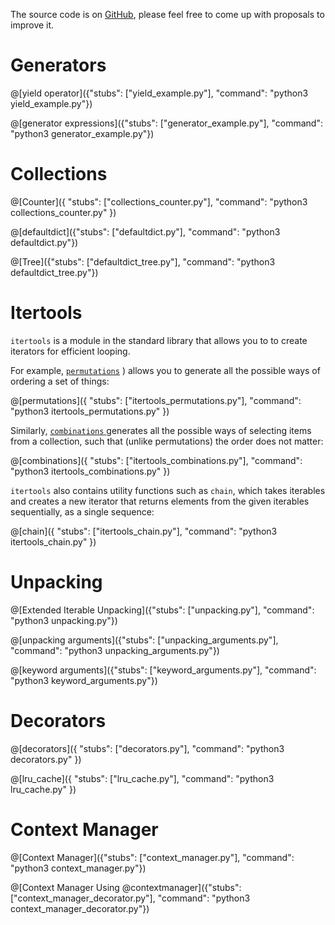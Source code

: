 The source code is on [GitHub](https://github.com/CodinGame/python-template), please feel free to come up with proposals to improve it.

# Generators

@[yield operator]({"stubs": ["yield_example.py"], "command": "python3 yield_example.py"})

@[generator expressions]({"stubs": ["generator_example.py"], "command": "python3 generator_example.py"})

# Collections

@[Counter]({ "stubs": ["collections_counter.py"], "command": "python3 collections_counter.py" })

@[defaultdict]({"stubs": ["defaultdict.py"], "command": "python3 defaultdict.py"})

@[Tree]({"stubs": ["defaultdict_tree.py"], "command": "python3 defaultdict_tree.py"})

# Itertools

`itertools` is a module in the standard library that allows you to to create iterators for efficient looping.

For example, [`permutations`](https://docs.python.org/3/library/itertools.html#itertools.permutations) ) allows you to generate all the possible ways of ordering a set of things:

@[permutations]({ "stubs": ["itertools_permutations.py"], "command": "python3 itertools_permutations.py" })

Similarly, [`combinations` ](https://docs.python.org/3/library/itertools.html#itertools.combinations) generates all the possible ways of selecting items from a collection, such that (unlike permutations) the order does not matter:

@[combinations]({ "stubs": ["itertools_combinations.py"], "command": "python3 itertools_combinations.py" })

`itertools` also contains utility functions such as `chain`, which takes iterables and creates a new iterator that returns elements from the given iterables sequentially, as a single sequence:

@[chain]({ "stubs": ["itertools_chain.py"], "command": "python3 itertools_chain.py" })

# Unpacking

@[Extended Iterable Unpacking]({"stubs": ["unpacking.py"], "command": "python3 unpacking.py"})

@[unpacking arguments]({"stubs": ["unpacking_arguments.py"], "command": "python3 unpacking_arguments.py"})

@[keyword arguments]({"stubs": ["keyword_arguments.py"], "command": "python3 keyword_arguments.py"})

# Decorators

@[decorators]({ "stubs": ["decorators.py"], "command": "python3 decorators.py" })

@[lru_cache]({ "stubs": ["lru_cache.py"], "command": "python3 lru_cache.py" })

# Context Manager

@[Context Manager]({"stubs": ["context_manager.py"], "command": "python3 context_manager.py"})

@[Context Manager Using @contextmanager]({"stubs": ["context_manager_decorator.py"], "command": "python3 context_manager_decorator.py"})
